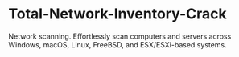 # Total-Network-Inventory-Crack
Network scanning. Effortlessly scan computers and servers across Windows, macOS, Linux, FreeBSD, and ESX/ESXi-based systems.
